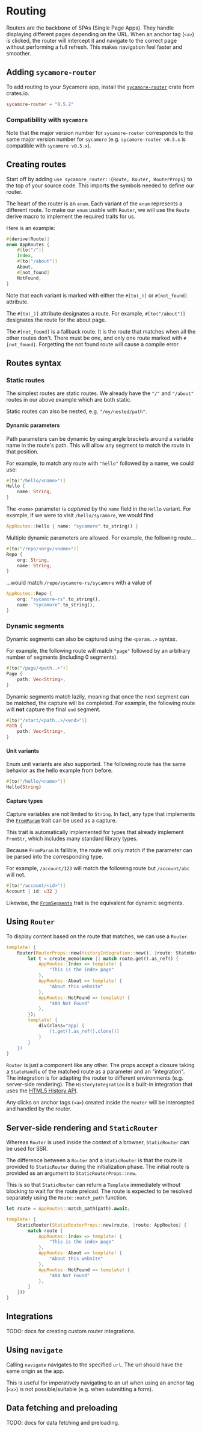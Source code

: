 # Routing

Routers are the backbone of SPAs (Single Page Apps). They handle displaying different pages
depending on the URL. When an anchor tag (`<a>`) is clicked, the router will intercept it and
navigate to the correct page without performing a full refresh. This makes navigation feel faster
and smoother.

## Adding `sycamore-router`

To add routing to your Sycamore app, install the
[`sycamore-router`](https://crates.io/crates/sycamore-router) crate from crates.io.

```toml
sycamore-router = "0.5.2"
```

### Compatibility with `sycamore`

Note that the major version number for `sycamore-router` corresponds to the same major version
number for `sycamore` (e.g. `sycamore-router v0.5.x` is compatible with `sycamore v0.5.x`).

## Creating routes

Start off by adding `use sycamore_router::{Route, Router, RouterProps}` to the top of your source
code. This imports the symbols needed to define our router.

The heart of the router is an `enum`. Each variant of the `enum` represents a different route. To
make our `enum` usable with `Router`, we will use the `Route` derive macro to implement the required
traits for us.

Here is an example:

```rust
#[derive(Route)]
enum AppRoutes {
    #[to("/")]
    Index,
    #[to("/about")]
    About,
    #[not_found]
    NotFound,
}
```

Note that each variant is marked with either the `#[to(_)]` or `#[not_found]` attribute.

The `#[to(_)]` attribute designates a route. For example, `#[to("/about")]` designates the route for
the about page.

The `#[not_found]` is a fallback route. It is the route that matches when all the other routes
don't. There must be one, and only one route marked with `#[not_found]`. Forgetting the not found
route will cause a compile error.

## Routes syntax

### Static routes

The simplest routes are static routes. We already have the `"/"` and `"/about"` routes in our above
example which are both static.

Static routes can also be nested, e.g. `"/my/nested/path"`.

#### Dynamic parameters

Path parameters can be dynamic by using angle brackets around a variable name in the route's path.
This will allow any segment to match the route in that position.

For example, to match any route with `"hello"` followed by a name, we could use:

```rust
#[to("/hello/<name>")]
Hello {
    name: String,
}
```

The `<name>` parameter is _captured_ by the `name` field in the `Hello` variant. For example, if we
were to visit `/hello/sycamore`, we would find

```rust
AppRoutes::Hello { name: "sycamore".to_string() }
```

Multiple dynamic parameters are allowed. For example, the following route...

```rust
#[to("/repo/<org>/<name>")]
Repo {
    org: String,
    name: String,
}
```

...would match `/repo/sycamore-rs/sycamore` with a value of

```rust
AppRoutes::Repo {
    org: "sycamore-rs".to_string(),
    name: "sycamore".to_string(),
}
```

### Dynamic segments

Dynamic segments can also be captured using the `<param..>` syntax.

For example, the following route will match `"page"` followed by an arbitrary number of segments
(including 0 segments).

```rust
#[to("/page/<path..>")]
Page {
    path: Vec<String>,
}
```

Dynamic segments match lazily, meaning that once the next segment can be matched, the capture will
be completed. For example, the following route will **not** capture the final `end` segment.

```rust
#[to("/start/<path..>/<end>")]
Path {
    path: Vec<String>,
}
```

#### Unit variants

Enum unit variants are also supported. The following route has the same behavior as the hello
example from before.

```rust
#[to("/hello/<name>")]
Hello(String)
```

#### Capture types

Capture variables are not limited to `String`. In fact, any type that implements the
[`FromParam`](https://docs.rs/sycamore-router/latest/sycamore_router/trait.FromParam.html) trait can
be used as a capture.

This trait is automatically implemented for types that already implement `FromStr`, which includes
many standard library types.

Because `FromParam` is fallible, the route will only match if the parameter can be parsed into the
corresponding type.

For example, `/account/123` will match the following route but `/account/abc` will not.

```rust
#[to("/account/<id>")]
Account { id: u32 }
```

Likewise, the
[`FromSegments`](https://docs.rs/sycamore-router/latest/sycamore_router/trait.FromSegments.html)
trait is the equivalent for dynamic segments.

## Using `Router`

To display content based on the route that matches, we can use a `Router`.

```rust
template! {
    Router(RouterProps::new(HistoryIntegration::new(), |route: StateHandle<AppRoutes>| {
        let t = create_memo(move || match route.get().as_ref() {
            AppRoutes::Index => template! {
                "This is the index page"
            },
            AppRoutes::About => template! {
                "About this website"
            },
            AppRoutes::NotFound => template! {
                "404 Not Found"
            },
        });
        template! {
            div(class="app) {
                (t.get().as_ref().clone())
            }
        }
    })
}
```

`Router` is just a component like any other. The props accept a closure taking a `StateHandle` of the matched route as
a parameter and an "integration". The integration is for adapting the router to different
environments (e.g. server-side rendering). The `HistoryIntegration` is a built-in integration that
uses the [HTML5 History API](https://developer.mozilla.org/en-US/docs/Web/API/History_API).

Any clicks on anchor tags (`<a>`) created inside the `Router` will be intercepted and handled by the
router.

## Server-side rendering and `StaticRouter`

Whereas `Router` is used inside the context of a browser, `StaticRouter` can be used for SSR.

The difference between a `Router` and a `StaticRouter` is that the route is provided to
`StaticRouter` during the initialization phase. The initial route is provided as an argument to
`StaticRouterProps::new`.

This is so that `StaticRouter` can return a `Template` immediately without blocking to wait for the
route preload. The route is expected to be resolved separately using the `Route::match_path`
function.

```rust
let route = AppRoutes::match_path(path).await;

template! {
    StaticRouter(StaticRouterProps::new(route, |route: AppRoutes| {
        match route {
            AppRoutes::Index => template! {
                "This is the index page"
            },
            AppRoutes::About => template! {
                "About this website"
            },
            AppRoutes::NotFound => template! {
                "404 Not Found"
            },
        }
    }))
}
```

## Integrations

TODO: docs for creating custom router integrations.

## Using `navigate`

Calling `navigate` navigates to the specified `url`. The url should have the same origin as the app.

This is useful for imperatively navigating to an url when using an anchor tag (`<a>`) is not
possible/suitable (e.g. when submitting a form).

## Data fetching and preloading

TODO: docs for data fetching and preloading.
